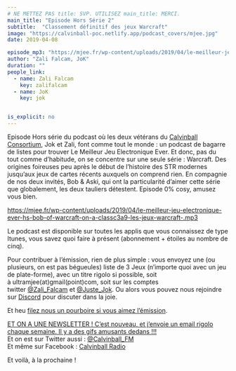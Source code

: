 ```yaml
---
# NE METTEZ PAS title: SVP. UTILISEZ main_title: MERCI.
main_title: "Episode Hors Série 2"
subtitle:  "Classement définitif des jeux Warcraft"
image: "https://calvinball-poc.netlify.app/podcast_covers/mjee.jpg"
date: 2019-04-08

episode_mp3: "https://mjee.fr/wp-content/uploads/2019/04/le-meilleur-jeu-electronique-ever-hs-bob-of-warcraft-on-a-classc3a9-les-jeux-warcraft-.mp3"
author: "Zali Falcam, JoK"
duration: ""
people_link: 
  - name: Zali Falcam
    key: zalifalcam
  - name: JoK
    key: jok


is_explicit: no
---
```


<PodcastHeader/>

<!-- ECRIRE LA DESCRIPTION DE L'EPISODE SOUS CETTE LIGNE -->
<p>Episode Hors série du podcast où les deux vétérans du <a href="https://calvinballradio.wordpress.com/" rel="nofollow">Calvinball Consortium</a>, Jok et Zali, font comme tout le monde : un podcast de bagarre de listes pour trouver&nbsp;Le Meilleur Jeu Electronique Ever. Et donc, pas du tout comme d’habitude, on se concentre sur une seule série : Warcraft. Des origines foireuses peu après le début de l’histoire des STR modernes jusqu’aux jeux de cartes récents auxquels on comprend rien. En compagnie de nos deux invités, Bob &amp; Aski, qui ont la particularité d’aimer cette série que globalement, les deux tauliers détestent. Episode 0% cosy, amusez vous bien.</p>
<p><a href="https://mjee.fr/wp-content/uploads/2019/04/le-meilleur-jeu-electronique-ever-hs-bob-of-warcraft-on-a-classc3a9-les-jeux-warcraft-.mp3" rel="nofollow">https://mjee.fr/wp-content/uploads/2019/04/le-meilleur-jeu-electronique-ever-hs-bob-of-warcraft-on-a-classc3a9-les-jeux-warcraft-.mp3</a></p>
<p>Le podcast est disponible sur toutes les applis que vous connaissez de type Itunes, vous savez quoi faire à présent (abonnement + étoiles au nombre de cinq).</p>
<p>Pour contribuer à l’émission, rien de plus simple : vous envoyez une (ou plusieurs, on est pas bégueules) liste de&nbsp;3 Jeux&nbsp;(n’importe quoi avec&nbsp;un jeu de plate-forme), avec un titre rigolo si possible, soit à&nbsp;ultramjee(at)gmail(point)com, soit sur les comptes twitter&nbsp;<a href="https://twitter.com/Zali_Falcam" rel="nofollow">@Zali_Falcam</a>&nbsp;et&nbsp;<a href="https://twitter.com/Juste_JoK" rel="nofollow">@Juste_Jok</a>.&nbsp;Ou alors vous pouvez nous rejoindre sur&nbsp;<a href="https://discord.gg/4RnA9v7" rel="nofollow">Discord</a>&nbsp;pour discuter dans la joie.</p>
<p>Et heu <a href="https://fr.tipeee.com/calvinball" rel="nofollow">filez nous un pourboire si vous aimez l’émission</a>.</p>
<p><a href="https://twitter.us7.list-manage.com/subscribe?u=da574416b45d27907fa2cb271&amp;id=47a77c6791" rel="nofollow">ET ON A UNE NEWSLETTER ! C’est nouveau, et j’envoie un email rigolo chaque semaine. Il y a des gifs amusants dedans !!!</a><br>
Et on est sur Twitter aussi :&nbsp;<a href="https://twitter.com/Calvinball_FM?lang=fr" rel="nofollow">@Calvinball_FM</a><br>
Et même sur Facebook : <a href="https://www.facebook.com/CalvinballRadio" rel="nofollow">Calvinball Radio</a></p>
<p>Et voilà, à la prochaine !</p>


